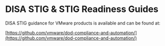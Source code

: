 # DISA STIG & STIG Readiness Guides

DISA STIG guidance for VMware products is available and can be found at:

[https://github.com/vmware/dod-compliance-and-automation/](https://github.com/vmware/dod-compliance-and-automation/)